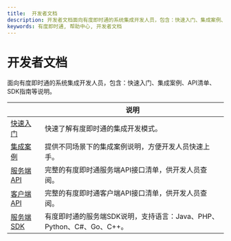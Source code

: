 ```yaml
---
title:  开发者文档
description: 开发者文档面向有度即时通的系统集成开发人员，包含：快速入门、集成案例、API清单、SDK指南等说明。
keywords: 有度即时通, 帮助中心, 开发者文档
---
```


# 开发者文档

面向有度即时通的系统集成开发人员，包含：快速入门、集成案例、API清单、SDK指南等说明。

|                             | 说明                                                         |
| --------------------------- | ------------------------------------------------------------ |
| [快速入门](./a01_00001.md)  | 快速了解有度即时通的集成开发模式。                           |
| [集成案例](./b01_00001.md)  | 提供不同场景下的集成案例说明，方便开发人员快速上手。         |
| [服务端API](./c01_00001.md) | 完整的有度即时通服务端API接口清单，供开发人员查阅。          |
| [客户端API](./d01_00001.md) | 完整的有度即时通客户端API接口清单，供开发人员查阅。          |
| [服务端SDK](./e01_00001.md) | 有度即时通的服务端SDK说明，支持语言：Java、PHP、Python、C#、Go、C++。 |

